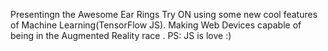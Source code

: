 Presentingn the Awesome Ear Rings Try ON using some new cool features of Machine Learning(TensorFlow JS). Making Web Devices capable of being in the Augmented Reality race . 
PS: JS is love :)